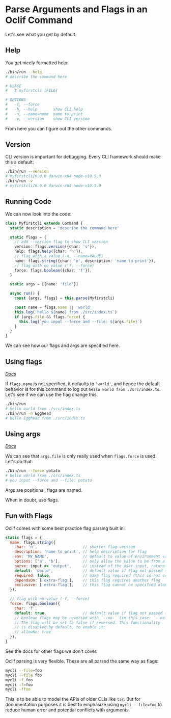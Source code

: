 # Parse Arguments and Flags in an Oclif Command

Let's see what you get by default.

## Help

You get nicely formatted help:

```bash
./bin/run --help
# describe the command here

# USAGE
#   $ myfirstcli [FILE]

# OPTIONS
#   -f, --force
#   -h, --help       show CLI help
#   -n, --name=name  name to print
#   -v, --version    show CLI version
```

From here you can figure out the other commands.

## Version

CLI version is important for debugging. Every CLI framework should make this a default:

```bash
./bin/run --version
# myfirstcli/0.0.0 darwin-x64 node-v10.5.0
./bin/run -v
# myfirstcli/0.0.0 darwin-x64 node-v10.5.0
```

## Running Code

We can now look into the code:

```ts
class Myfirstcli extends Command {
  static description = 'describe the command here'

  static flags = {
    // add --version flag to show CLI version
    version: flags.version({char: 'v'}),
    help: flags.help({char: 'h'}),
    // flag with a value (-n, --name=VALUE)
    name: flags.string({char: 'n', description: 'name to print'}),
    // flag with no value (-f, --force)
    force: flags.boolean({char: 'f'}),
  }

  static args = [{name: 'file'}]

  async run() {
    const {args, flags} = this.parse(Myfirstcli)

    const name = flags.name || 'world'
    this.log(`hello ${name} from ./src/index.ts`)
    if (args.file && flags.force) {
      this.log(`you input --force and --file: ${args.file}`)
    }
  }
}
```

We can see how our flags and args are specified here. 

## Using flags

*[Docs](https://oclif.io/docs/flags)*

If `flags.name` is not specified, it defaults to `'world'`, and hence the default behavior is for this command to log out `hello world from ./src/index.ts`. Let's see if we can use the flag change this.

```bash
./bin/run
# hello world from ./src/index.ts
./bin/run -n Egghead
# hello Egghead from ./src/index.ts
```

## Using args

*[Docs](https://oclif.io/docs/args)*

We can see that `args.file` is only really used when `flags.force` is used. Let's do that:

```bash
./bin/run --force potato
# hello world from ./src/index.ts
# you input --force and --file: potato
```

Args are positional, flags are named.

When in doubt, use flags.

## Fun with Flags

Oclif comes with some best practice flag parsing built in:

```js
static flags = {
  name: flags.string({
    char: 'n',                    // shorter flag version
    description: 'name to print', // help description for flag
    env: 'MY_NAME',               // default to value of environment variable
    options: ['a', 'b'],          // only allow the value to be from a discrete set
    parse: input => 'output',     // instead of the user input, return a different value
    default: 'world',             // default value if flag not passed (can be a function that returns a string or undefined)
    required: false,              // make flag required (this is not common and you should probably use an argument instead)
    dependsOn: ['extra-flag'],    // this flag requires another flag
    exclusive: ['extra-flag'],    // this flag cannot be specified alongside this other flag
  }),

  // flag with no value (-f, --force)
  force: flags.boolean({
    char: 'f',
    default: true,                // default value if flag not passed (can be a function that returns a boolean)
    // boolean flags may be reversed with `--no-` (in this case: `--no-force`).
    // The flag will be set to false if reversed. This functionality
    // is disabled by default, to enable it:
    // allowNo: true
  }),
}
```

See the docs for other flags we don't cover.

Oclif parsing is very flexible. These are all parsed the same way as flags:

```bash
mycli --file=foo
mycli --file foo
mycli -f foo
mycli -f=foo
mycli -ffoo
```

This is to be able to model the APIs of older CLIs like `tar`. But for documentation purposes it is best to emphasize using `mycli --file=foo` to reduce human error and potential conflicts with arguments.